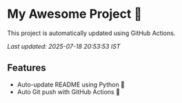 # My Awesome Project 🚀

This project is automatically updated using GitHub Actions.

_Last updated: 2025-07-18 20:53:53 IST_

## Features
- Auto-update README using Python 🐍
- Auto Git push with GitHub Actions 🤖
